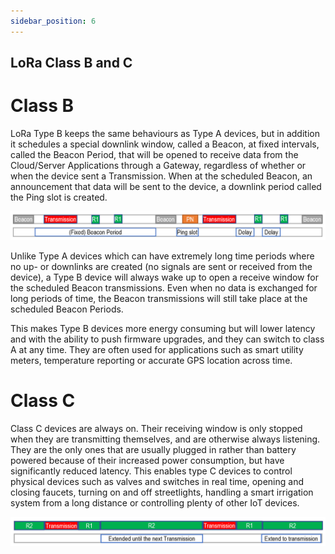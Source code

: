 ```yaml
---
sidebar_position: 6
---
```


## LoRa Class B and C

# Class B

LoRa Type B keeps the same behaviours as Type A devices, but in addition it schedules a special downlink window, called a Beacon, at fixed intervals, called the Beacon Period, that will be opened to receive data from the Cloud/Server Applications through a Gateway, regardless of whether or when the device sent a Transmission. When at the scheduled Beacon, an announcement that data will be sent to the device, a downlink period called the Ping slot is created.

![LoRa Class B](classB.png)

Unlike Type A devices which can have extremely long time periods where no up- or downlinks are created (no signals are sent or received from the device), a Type B device will always wake up to open a receive window for the scheduled Beacon transmissions. Even when no data is exchanged for long periods of time, the Beacon transmissions will still take place at the scheduled Beacon Periods. 

This makes Type B devices more energy consuming but will lower latency and with the ability to push firmware upgrades, and they can switch to class A at any time. They are often used for applications such as smart utility meters, temperature reporting or accurate GPS location across time.

# Class C

Class C devices are always on. Their receiving window is only stopped when they are transmitting themselves, and are otherwise always listening. They are the only ones that are usually plugged in rather than battery powered because of their increased power consumption, but have significantly reduced latency. This enables type C devices to control physical devices such as valves and switches in real time, opening and closing faucets, turning on and off streetlights, handling a smart irrigation system from a long distance or controlling plenty of other IoT devices.

![LoRa Class C](docs/Chirp-Wiki/IoT-Protocols/LoRa/classC.png)
